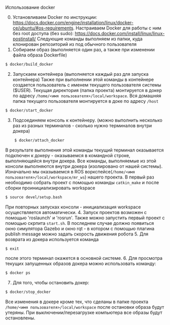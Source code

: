 Использование docker

0. Установливаем Docker по инструкции: https://docs.docker.com/engine/installation/linux/docker-ce/ubuntu/#os-requirements. Настраиваем Docker для работы с ним без root доступа (без sudo): https://docs.docker.com/install/linux/linux-postinstall/
Следующие команды выполняем из папки, куда клонирован репозиторий из под обычного пользователя
1. Собираем образ (выполняется один раз, а также при изменении файла образа Dockerfile) 
``` bash
$ docker/build_docker
```
2. Запускаем контейнера (выполняется каждый раз для запуска контейнера) Также при выполнении этой команды в контейнере создается пользователь с именем текущего пользователя системы ($USER). Текущая директория (папка проекта) монтируется в докер по адресу `/home/<имя пользователя>/local/workspace`. Вся домашняя папка текущего пользователя монтируется в доке по адресу `/host`
``` bash	
$ docker/start_docker
```
3. Подсоединяем консоль к контейнеру. (можно выполнить несколько раз из разных терминалов - сколько нужно терминалов внутри докера)
``` bash
	$ docker/attach_docker
```
В результате выполнения этой команды текущий терминал оказывается подключен к докеру - оказываемся в командной строке, выполняющейся внутри докера. Все команды, выполняемые из этой консоли выполняются внутри докера (изолировано от нашей системы). Изначально мы оказываемся в ROS воркспейсе(`/home/<имя пользователя>/local/workspace/mr_ws`) нашего проекта. В первый раз необходимо собрать проект с помощью команды `catkin_make` и после сборки проинициализировать workspace 
``` bash
$ source devel/setup.bash
```
При повторных запусках консоли - инициализация workspace осуществляется автоматически.
4. Запуск проектов возможен с помощью 'roslaunch' и 'rosrun'. Также можно запустить первый проект с помощью скрпита `start.sh`. В последнем случае должно появиться окно симулятора Gazebo и окно rqt - в котором с помощью плагина publish message можно задать скорость движения робота
5. Для возврата из докера используется команда 
``` bash
$ exit
```
после этого терминал окажется в основной системе.
6. Для просмотра текущих запущенных образов докера можно использовать команду:
``` bash
$ docker ps
```
7. Для того, чтобы остановить докер:
``` bash
$ docker/stop_docker
```
Все изменения в докере кроме тех, что сделаны в папке проекта `/home/<имя пользователя>/local/workspace` после остановки образа будут утеряны. При выключении/перезагрузке компьютера все образы будут остановлены.

	
